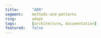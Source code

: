 ```yaml
---
title:      "ADR"
segment:    methods-and-patterns
ring:       adopt
tags:       [architecture, documentation]
featured:   false
---
```


